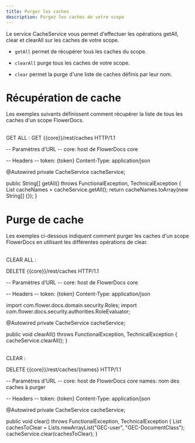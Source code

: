 ```yaml
---
title: Purger les caches
description: Purgez les caches de votre scope
---
```


Le service CacheService vous permet d'effectuer les opérations getAll, clear et clearAll sur les caches de votre scope.

* `getAll` permet de récupérer tous les caches du scope.

* `clearAll` purge tous les caches de votre scope.

* `clear` permet la purge d'une liste de caches définis par leur nom.

# Récupération de cache

Les exemples suivants définissent comment récupérer la liste de tous les caches d'un scope FlowerDocs.

<br/>
GET ALL :
GET {{core}}/rest/caches HTTP/1.1

-- Paramètres d'URL --
core: host de FlowerDocs core

-- Headers --
token: {token}
Content-Type: application/json

@Autowired
private CacheService cacheService;

public String[] getAll() throws FunctionalException, TechnicalException
{
	List<String> cacheNames = cacheService.getAll();
	return cacheNames.toArray(new String[] {});
}

# Purge de cache

Les exemples ci-dessous indiquent comment purger les caches d'un scope FlowerDocs en utilisant les différentes opérations de clear.

<br/>
CLEAR ALL :

DELETE {{core}}/rest/caches HTTP/1.1

-- Paramètres d'URL --
core: host de FlowerDocs core

-- Headers --
token: {token}
Content-Type: application/json

import com.flower.docs.domain.security.Roles;
import com.flower.docs.security.authorities.RoleEvaluator;

@Autowired
private CacheService cacheService;

public void clearAll() throws FunctionalException, TechnicalException
{
	cacheService.clearAll();
}

<br/>
CLEAR :

DELETE {{core}}/rest/caches/{names} HTTP/1.1

-- Paramètres d'URL --
core: host de FlowerDocs core
names: nom des caches à purger

-- Headers --
token: {token}
Content-Type: application/json

@Autowired
private CacheService cacheService;

public void clear() throws FunctionalException, TechnicalException
    {
        List<String> cachesToClear = Lists.newArrayList("GEC-user", "GEC-DocumentClass");
        cacheService.clear(cachesToClear);
    }

